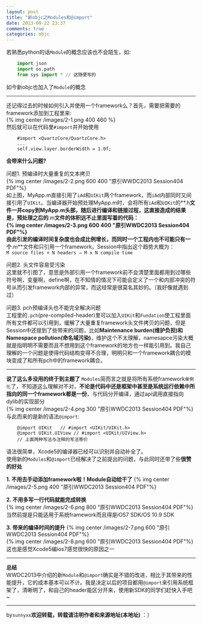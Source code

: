 ```yaml
---
layout: post
title: "新objc之Modules和@import"
date: 2013-09-22 23:37
comments: true
categories: objc
---
```

若熟悉python的话`Module`的概念应该也不会陌生，如:
``` python
	import json
	import os.path
	from sys import * // 这随便写的
```
如今新objc也加入了`Module`的概念  
- - -
还记得过去的时候如何引入并使用一个framework么？首先，需要把需要的framework添加到工程里来:  
{% img center /images/2-1.png 400 460 %}   
然后就可以在代码里`#import`并开始使用  
``` objc
	#import <QuartzCore/QuartzCore.h>
	...
	self.view.layer.borderWidth = 1.0f;
```
**会带来什么问题?**  

问题1. 预编译时大量重复的文本拷贝  
{% img center /images/2-2.png 600 400 "原引WWDC2013 Session404 PDF"%}   
如上图，MyApp.m直接引用了`iAd`和`UIKit`两个framework，而`iAd`内部同时又间接引用了`UIKit`。当编译器开始预处理MyApp.m时，会将所有`iAd`和`UIKit`的**.h**文件一并copy到MyApp.m头部，随后进行编译和链接过程，这直接造成的结果是，预处理之后的**.m**文件的体积远不止里面写着的代码：  
{% img center /images/2-3.png 600 400 "原引WWDC2013 Session404 PDF"%}   
由此引发的编译时间复杂度也会成比例增长，而同时一个工程内也不可能只有一个**.m**文件和只引用一个framework，Session中指出这个趋势大概为：  
`M source files + N headers ⇒ M x N compile time`  

问题2. 头文件容易受污染  
这里就不引图了，意思是外部引用一个framework前不会清楚里面都用到过哪些符号啊，变量啊，define啊，在不知情的情况下可能会定义了一个和内部冲突的符号从而引发framework内部的异常，而这经常是很莫名其妙的。（我好像就遇到过）  

问题3. pch预编译头也不能完全解决问题  
工程里的`.pch`(pre-compiled-header)里可以加入`UIKit`和`Fundation`使工程里面所有文件都可以引用到，缓解了大量重复framework头文件拷贝的问题，但是Session中还提到了些带来的问题，比如**Maintenance burden(维护负担)**和**Namespace pollution(命名域污染)**，维护这个不太理解，namesapce污染大概就是指明明不需要而且不想用到这个framework的地方也一样能引用到。我自己理解的一个问题是使得代码结构变得不合理，明明只和一个framework耦合的模块变成了和所有pch中的framework耦合。  
- - -
**说了这么多没用的终于到主题了**
`Modules`简而言之就是将所有系统framework`单例化`了，不知道这么理解对不对，**不论是代码中还是框架中甚至是系统运行依赖中所指向的同一个framework都是一份**，与代码分开编译，通过api调用直接指向dylib的实现部分  
{% img center /images/2-4.png 300 "原引WWDC2013 Session404 PDF"%}   
与此而来的是新的语法`@import`:  
```objc
	@import UIKit	// #import <UIKit/UIKit.h>
	@import UIKit.UIView // #import <UIKit/UIView.h>
	// 上面两种写法与注释的写法等价
```
语法很简单，Xcode5的编译器已经可以识别并自动补全了。  
使用新的`Modules`和`@import`已经解决了之前提出的问题，与此同时还带了些**很赞的好处**  

**1. 不用去手动添加framework啦！Module自动给干了**
{% img center /images/2-5.png 400 "原引WWDC2013 Session404 PDF"%} 

**2. 不用多写一行代码就能完成转换**  
{% img center /images/2-6.png 800 "原引WWDC2013 Session404 PDF"%}   
当然前提是只能适用于系统framework而且得是iOS7 SDK/OS 10.9 SDK

**3. 带来的编译时间的提升**
{% img center /images/2-7.png 600 "原引WWDC2013 Session404 PDF"%}   
{% img center /images/2-8.png 600 "原引WWDC2013 Session404 PDF"%}  
这也是感觉Xcode5编ios7感觉很快的原因之一  

- - -
**总结**  
WWDC2013中介绍的新`Module`和`@import`确实是不错的改进，相比于其带来的性能提升，它的成本基本可以不计。我是决定以后的项目都用`@import`来引用系统框架了，清晰明了，和自己的header能区分开来，使用新SDK的同学们赶快入手吧~
- - -
by`sunnyxx`**欢迎转载，转载请注明作者和来源地址(本地址)** ：）
